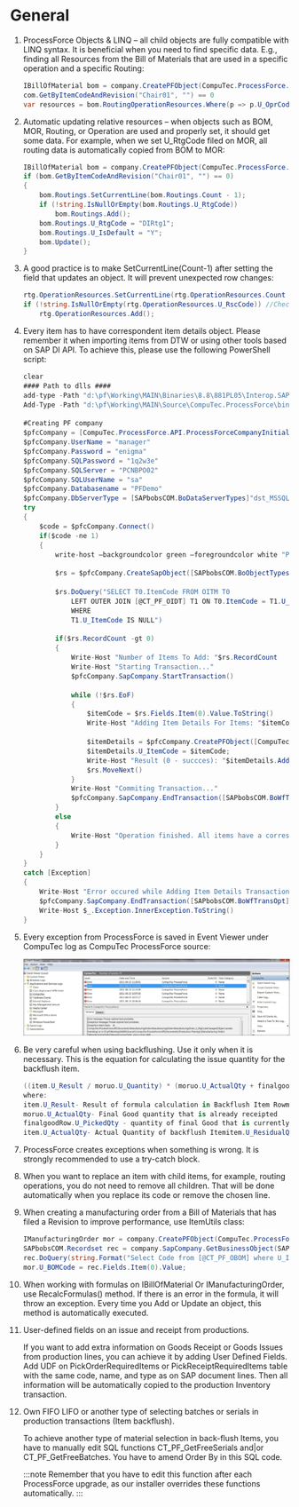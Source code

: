 # General

1. ProcessForce Objects & LINQ – all child objects are fully compatible with LINQ syntax. It is beneficial when you need to find specific data. E.g., finding all Resources from the Bill of Materials that are used in a specific operation and a specific Routing:

    ```csharp
    IBillOfMaterial bom = company.CreatePFObject(CompuTec.ProcessForce.API.Core.ObjectTypes.BillOfMaterial);
    com.GetByItemCodeAndRevision("Chair01", "") == 0
    var resources = bom.RoutingOperationResources.Where(p => p.U_OprCode == "Cutting" && p.U_RtgOprCode == 1 && p.U_RtgCode == "DIRtg1");
    ```

2. Automatic updating relative resources – when objects such as BOM, MOR, Routing, or Operation are used and properly set, it should get some data. For example, when we set U_RtgCode filed on MOR, all routing data is automatically copied from BOM to MOR:

    ```csharp
    IBillOfMaterial bom = company.CreatePFObject(CompuTec.ProcessForce.API.Core.ObjectTypes.BillOfMaterial);
    if (bom.GetByItemCodeAndRevision("Chair01", "") == 0)
    {
        bom.Routings.SetCurrentLine(bom.Routings.Count - 1);
        if (!string.IsNullOrEmpty(bom.Routings.U_RtgCode))
            bom.Routings.Add();
        bom.Routings.U_RtgCode = "DIRtg1";
        bom.Routings.U_IsDefault = "Y";
        bom.Update();
    }
    ```

3. A good practice is to make SetCurrentLine(Count-1) after setting the field that updates an object. It will prevent unexpected row changes:

    ```csharp
    rtg.OperationResources.SetCurrentLine(rtg.OperationResources.Count - 1);
    if (!string.IsNullOrEmpty(rtg.OperationResources.U_RscCode)) //Check if the last line in udoobject is empty. If not, add a new line.
        rtg.OperationResources.Add();
    ```

4. Every item has to have correspondent item details object. Please remember it when importing items from DTW or using other tools based on SAP DI API. To achieve this, please use the following PowerShell script:

    ```csharp
    clear
    #### Path to dlls ####
    add-type -Path "d:\pf\Working\MAIN\Binaries\8.8\881PL05\Interop.SAPbobsCOM.dll"
    Add-Type -Path "d:\pf\Working\MAIN\Source\CompuTec.ProcessForce\bin\Debug\CompuTec.ProcessForce.API.dll"

    #Creating PF company
    $pfcCompany = [CompuTec.ProcessForce.API.ProcessForceCompanyInitializator]::CreateCompany()
    $pfcCompany.UserName = "manager"
    $pfcCompany.Password = "enigma"
    $pfcCompany.SQLPassword = "1q2w3e"
    $pfcCompany.SQLServer = "PCNBPO02"
    $pfcCompany.SQLUserName = "sa"
    $pfcCompany.Databasename = "PFDemo"
    $pfcCompany.DbServerType = [SAPbobsCOM.BoDataServerTypes]"dst_MSSQL2008"
    try
    {
        $code = $pfcCompany.Connect()
        if($code -ne 1)
        {
            write-host –backgroundcolor green –foregroundcolor white "ProcessForce is Conneced"

            $rs = $pfcCompany.CreateSapObject([SAPbobsCOM.BoObjectTypes]"BoRecordset")
        
            $rs.DoQuery("SELECT T0.ItemCode FROM OITM T0
                LEFT OUTER JOIN [@CT_PF_OIDT] T1 ON T0.ItemCode = T1.U_ItemCode
                WHERE
                T1.U_ItemCode IS NULL")
            
            if($rs.RecordCount -gt 0)
            {
                Write-Host "Number of Items To Add: "$rs.RecordCount
                Write-Host "Starting Transaction..."
                $pfcCompany.SapCompany.StartTransaction()
            
                while (!$rs.EoF)
                {
                    $itemCode = $rs.Fields.Item(0).Value.ToString()
                    Write-Host "Adding Item Details For Items: "$itemCode
                
                    $itemDetails = $pfcCompany.CreatePFObject([CompuTec.ProcessForce.API.Core.ObjectTypes]"ItemDetails")
                    $itemDetails.U_ItemCode = $itemCode;
                    Write-Host "Result (0 - succces): "$itemDetails.Add()        
                    $rs.MoveNext()
                }
                Write-Host "Commiting Transaction..."
                $pfcCompany.SapCompany.EndTransaction([SAPbobsCOM.BoWfTransOpt]"wf_Commit")
            }
            else
            {
                Write-Host "Operation finished. All items have a correspondent ItemDetails object!"
            } 
        }
    }
    catch [Exception]
    {
        Write-Host "Error occured while Adding Item Details Transaction is Rollbacking"
        $pfcCompany.SapCompany.EndTransaction([SAPbobsCOM.BoWfTransOpt]"wf_Rollback")
        Write-Host $_.Exception.InnerException.ToString()
    }
    ```

5. Every exception from ProcessForce is saved in Event Viewer under CompuTec log as CompuTec ProcessForce source:

    ![Event Viewer](./media/general/pf-api-tt-event-viewer.webp)

6. Be very careful when using backflushing. Use it only when it is necessary. This is the equation for calculating the issue quantity for the backflush item.

    ```csharp
    ((item.U_Result / moruo.U_Quantity) * (moruo.U_ActualQty + finalgoodRow.U_PickedQty) - (item.U_ActualQty+item.U_ResidualQty))
    where:
    item.U_Result- Result of formula calculation in Backflush Item Rowmoruo.U_Quantity- Planedd Quantity of final good
    moruo.U_ActualQty- Final Good quantity that is already receipted
    finalgoodRow.U_PickedQty - quantity of final Good that is currently receipted
    item.U_ActualQty- Actual Quantity of backflush Itemitem.U_ResidualQty-Residual Quantity of backflush Item
    ```

7. ProcessForce creates exceptions when something is wrong. It is strongly recommended to use a try-catch block.

8. When you want to replace an item with child items, for example, routing operations, you do not need to remove all children. That will be done automatically when you replace its code or remove the chosen line.

9. When creating a manufacturing order from a Bill of Materials that has filed a Revision to improve performance, use ItemUtils class:

    ```csharp
    IManufacturingOrder mor = company.CreatePFObject(CompuTec.ProcessForce.API.Core.ObjectTypes.ManufacturingOrder);
    SAPbobsCOM.Recordset rec = company.SapCompany.GetBusinessObject(SAPbobsCOM.BoObjectTypes.BoRecordset);
    rec.DoQuery(string.Format("Select Code from [@CT_PF_OBOM] where U_ItemCode=N'{0} and U_Revision=N'{1}'", "Table01", "Rev01"));
    mor.U_BOMCode = rec.Fields.Item(0).Value;
    ```

10. When working with formulas on IBillOfMaterial Or IManufacturingOrder, use RecalcFormulas() method. If there is an error in the formula, it will throw an exception. Every time you Add or Update an object, this method is automatically executed.

11. User-defined fields on an issue and receipt from productions.

    If you want to add extra information on Goods Receipt or Goods Issues from production lines, you can achieve it by adding User Defined Fields.
    Add UDF on PickOrderRequiredItems or PickReceiptRequiredItems table with the same code, name, and type as on SAP document lines. Then all information will be automatically copied to the production Inventory transaction.

12. Own FIFO LIFO or another type of selecting batches or serials in production transactions (Item backflush).

    To achieve another type of material selection in back-flush Items, you have to manually edit SQL functions CT_PF_GetFreeSerials and|or CT_PF_GetFreeBatches. You have to amend Order By in this SQL code.

    :::note
        Remember that you have to edit this function after each ProcessForce upgrade, as our installer overrides these functions automatically.
    :::

